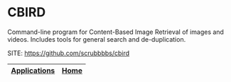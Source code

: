 # CBIRD

 Command-line program for Content-Based Image Retrieval of images and videos. Includes tools for general search and de-duplication. 

 SITE: https://github.com/scrubbbbs/cbird

 | [Applications](https://portable-linux-apps.github.io/apps.html) | [Home](https://portable-linux-apps.github.io)
 | --- | --- |
